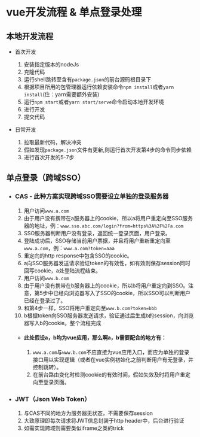 vue开发流程 & 单点登录处理
===
## 本地开发流程
- 首次开发
    1. 安装指定版本的nodeJs
    2. 克隆代码
    3. 运行shell跳转至含有```package.json```的前台源码根目录下
    4. 根据项目所用的包管理器运行依赖安装命令```npm install```或者```yarn install```(住：yarn需要额外安装)
    5. 运行```npm start```或者```yarn start/serve```命令启动本地开发环境
    6. 进行开发
    7. 提交代码

- 日常开发
    1. 拉取最新代码，解决冲突
    2. 假如发现```package.json```文件有更新,则运行首次开发第4步的命令同步依赖
    3. 进行首次开发的5-7步

## 单点登录（跨域SSO）
- ### CAS - 此种方案实现跨域SSO需要设立单独的登录服务器
    1. 用户访问```www.a.com```
    2. 由于用户没有携带在a服务器上的cookie，所以a将用户重定向至SSO服务器的地址，例：```www.sso.abc.com/login?from=https%3A%2F%2Fa.com```
    3. SSO服务器判断用户没有登录，返回统一登录页面，用户登录。
    4. 登陆成功后，SSO存储当前用户票据，并且将用户重新重定向至```www.a.com```，例：```www.a.com?token=aaa```
    5. 重定向的http response中包含SSO的cookie。
    6. a向SSO服务器发送请求验证token的有效性，如有效则保存session同时回写cookie，a处登陆流程结束。
    7. 用户访问```www.b.com```
    8. 由于用户没有携带在b服务器上的cookie，所以b将用户重定向到SSO。注意，第5步中已经向浏览器写入了SSO的cookie，所以SSO可以判断用户已经在登录过了。
    9. 和第4步一样，SSO将用户重定向至```www.b.com?token=bbb```
    10. b根据token向SSO服务器发送请求，验证通过后生成b的session，向浏览器写入b的cookie。整个流程完成
    - #### 此处假设a，b均为vue应用，那么啊a，b需要配合的地方有：
        1. ```www.a.com```与```www.b.com```不应直接为vue应用入口，而应为单独的登录接口用以实现逻辑（或者在vue实例初始化之前判断用户有无登录，并控制跳转）。
        2. 在前台路由变化时检测cookie的有效时间，假如失效及时将用户重定向至登录页面。

- ### JWT（Json Web Token）
    1. 与CAS不同的地方为服务器无状态，不需要保存session
    2. 大致原理即每次请求将JWT信息封装于http header中，后台进行验证
    3. 如需实现跨域则需要类似iframe之类的trick
